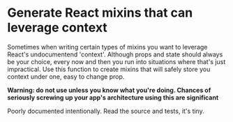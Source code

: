 # Generate React mixins that can leverage context

Sometimes when writing certain types of mixins you want to leverage React's undocumentend 'context'. Although props and state should always be your choice, every now and then you run into situations where that's just impractical. Use this function to create mixins that will safely store you context under one, easy to change prop.

**Warning: do not use unless you know what you're doing. Chances of seriously screwing up your app's architecture using this are significant**

Poorly documented intentionally. Read the source and tests, it's tiny.